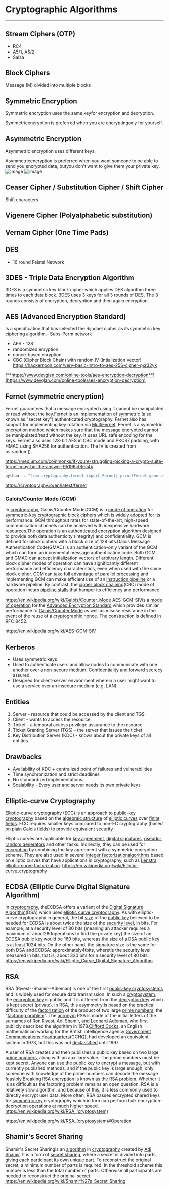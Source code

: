 # Cryptographic Algorithms

---

## Stream Ciphers (OTP)

- RC4
- A5/1, A5/2
- Salsa

## Block Ciphers

Message (M) divided into multiple blocks

## Symmetric Encryption

Symmetric encryption uses the same keyfor encryption and decryption.

Symmetricencryption is preferred when you are encryptingonly for yourself.

## Asymmetric Encryption

Asymmetric encryption uses different keys.

Asymmetricencryption is preferred when you want someone to be able to send you encrypted data, butyou don't want to give them your private key.
![image](media/Cryptography-Intro_Cryptographic-Algorithms-image1.png)
![image](media/Cryptography-Intro_Cryptographic-Algorithms-image2.jpg)

## Ceaser Cipher / Substitution Cipher / Shift Cipher

Shift characters

## Vigenere Cipher (Polyalphabetic substitution)

## Vernam Cipher (One Time Pads)

## DES

- 16 round Feistel Network

## 3DES - Triple Data Encryption Algorithm

3DES is a symmetric key block cipher which applies DES algorithm three times to each data block.
3DES uses 3 keys for all 3 rounds of DES. The 3 rounds consists of encryption, decryption and then again encryption.

## AES (Advanced Encryption Standard)

Is a specification that has selected the Rijndael cipher as its symmetric key ciphering algorithm.-  Subs-Perm network

- AES - 128
- randomized enryption
- nonce-based enryption
- CBC (Cipher Block Chain) with random IV (Intialization Vector)
<https://hackernoon.com/very-basic-intro-to-aes-256-cipher-qxr32yk>

[**https://www.devglan.com/online-tools/aes-encryption-decryption**](https://www.devglan.com/online-tools/aes-encryption-decryption)

## Fernet (symmetric encryption)

Fernet guarantees that a message encrypted using it cannot be manipulated or read without the key.[Fernet](https://github.com/fernet/spec/) is an implementation of symmetric (also known as "secret key") authenticated cryptography. Fernet also has support for implementing key rotation via [MultiFernet](https://cryptography.io/en/latest/fernet/#cryptography.fernet.MultiFernet).
Fernet is a symmetric encryption method which makes sure that the message encrypted cannot be manipulated/read without the key. It uses URL safe encoding for the keys. Fernet also uses 128-bit AES in CBC mode and PKCS7 padding, with HMAC using SHA256 for authentication. The IV is created from os.random().

<https://medium.com/coinmonks/if-youre-struggling-picking-a-crypto-suite-fernet-may-be-the-answer-95196c0fec4b>

```bash
python -c "from cryptography.fernet import Fernet; print(Fernet.generate_key().decode())"
```

<https://cryptography.io/en/latest/fernet>

### Galois/Counter Mode (GCM)

In [cryptography](https://en.wikipedia.org/wiki/Cryptography), Galois/Counter Mode(GCM) is a [mode of operation](https://en.wikipedia.org/wiki/Block_cipher_mode_of_operation) for symmetric-key cryptographic [block ciphers](https://en.wikipedia.org/wiki/Block_cipher) which is widely adopted for its performance. GCM throughput rates for state-of-the-art, high-speed communication channels can be achieved with inexpensive hardware resources.The operation is an [authenticated encryption](https://en.wikipedia.org/wiki/Authenticated_encryption) algorithm designed to provide both data authenticity (integrity) and confidentiality. GCM is defined for block ciphers with a block size of 128 bits.Galois Message Authentication Code(GMAC) is an authentication-only variant of the GCM which can form an incremental message authentication code. Both GCM and GMAC can accept initialization vectors of arbitrary length.
Different block cipher modes of operation can have significantly different performance and efficiency characteristics, even when used with the same block cipher. GCM can take full advantage of parallel processing and implementing GCM can make efficient use of an [instruction pipeline](https://en.wikipedia.org/wiki/Instruction_pipeline) or a hardware pipeline. By contrast, the [cipher block chaining](https://en.wikipedia.org/wiki/Cipher_block_chaining)(CBC) mode of operation incurs [pipeline stalls](https://en.wikipedia.org/wiki/Pipeline_stall) that hamper its efficiency and performance.

<https://en.wikipedia.org/wiki/Galois/Counter_Mode>
AES-GCM-SIVis a [mode of operation](https://en.wikipedia.org/wiki/Block_cipher_mode_of_operation) for the [Advanced Encryption Standard](https://en.wikipedia.org/wiki/Advanced_Encryption_Standard) which provides similar performance to [Galois/Counter Mode](https://en.wikipedia.org/wiki/Galois/Counter_Mode) as well as misuse resistance in the event of the reuse of a [cryptographic nonce](https://en.wikipedia.org/wiki/Cryptographic_nonce). The construction is defined in RFC 8452.

<https://en.wikipedia.org/wiki/AES-GCM-SIV>

## Kerberos

- Uses symmetric keys
- Used to authenticate users and allow nodes to communicate with one another over a non-secure medium. Confidentiality and forward secrecy assured.
- Designed for client-server environment wherein a user might want to use a service over an insecure medium (e.g. LAN)

## Entities

1. Server - resource that could be accessed by the client and TGS
2. Client - wants to access the resource
3. Ticket - a temporal access privilege assurance to the resource
4. Ticket Granting Server (TGS) - the server that issues the ticket
5. Key Distribution Server (KDC) - knows about the private keys of all entities.

## Drawbacks

- Availability of KDC + centralized point of failures and vulnerabilities
- Time synchronization and strict deadlines
- No standardized implementations
- Scalability - Every user and server needs its own private keys

## Elliptic-curve Cryptography

Elliptic-curve cryptography (ECC) is an approach to [public-key cryptography](https://en.wikipedia.org/wiki/Public-key_cryptography) based on the [algebraic structure](https://en.wikipedia.org/wiki/Algebraic_structure) of [elliptic curves](https://en.wikipedia.org/wiki/Elliptic_curve) over [finite fields](https://en.wikipedia.org/wiki/Finite_field). ECC requires smaller keys compared to non-EC cryptography (based on plain [Galois fields](https://en.wikipedia.org/wiki/Galois_field)) to provide equivalent security

Elliptic curves are applicable for [key agreement](https://en.wikipedia.org/wiki/Key_agreement), [digital signatures](https://en.wikipedia.org/wiki/Digital_signature), [pseudo-random generators](https://en.wikipedia.org/wiki/CPRNG) and other tasks. Indirectly, they can be used for [encryption](https://en.wikipedia.org/wiki/Encryption) by combining the key agreement with a symmetric encryption scheme. They are also used in several [integer factorization](https://en.wikipedia.org/wiki/Integer_factorization)[algorithms](https://en.wikipedia.org/wiki/Algorithm) based on elliptic curves that have applications in cryptography, such as [Lenstra elliptic-curve factorization](https://en.wikipedia.org/wiki/Lenstra_elliptic-curve_factorization).
<https://en.wikipedia.org/wiki/Elliptic-curve_cryptography>

## ECDSA (Elliptic Curve Digital Signature Algorithm)

In [cryptography](https://en.wikipedia.org/wiki/Cryptography), theECDSA offers a variant of the [Digital Signature Algorithm](https://en.wikipedia.org/wiki/Digital_Signature_Algorithm)(DSA) which uses [elliptic curve cryptography](https://en.wikipedia.org/wiki/Elliptic_curve_cryptography).
As with elliptic-curve cryptography in general, the bit [size](https://en.wikipedia.org/wiki/Key_size) of the [public key](https://en.wikipedia.org/wiki/Public_key) believed to be needed for ECDSA is about twice the size of the [security level](https://en.wikipedia.org/wiki/Security_level), in bits. For example, at a security level of 80 bits (meaning an attacker requires a maximum of about280operations to find the private key) the size of an ECDSA public key would be 160 bits, whereas the size of a DSA public key is at least 1024 bits. On the other hand, the signature size is the same for both DSA and ECDSA: approximately4tbits, wheretis the security level measured in bits, that is, about 320 bits for a security level of 80 bits.
<https://en.wikipedia.org/wiki/Elliptic_Curve_Digital_Signature_Algorithm>

## RSA

RSA (Rivest--Shamir--Adleman) is one of the first [public-key cryptosystems](https://en.wikipedia.org/wiki/Public-key_cryptography) and is widely used for secure data transmission. In such a [cryptosystem](https://en.wikipedia.org/wiki/Cryptosystem), the [encryption key](https://en.wikipedia.org/wiki/Encryption_key) is public and it is different from the [decryption key](https://en.wikipedia.org/wiki/Decryption_key) which is kept secret (private). In RSA, this asymmetry is based on the practical difficulty of the [factorization](https://en.wikipedia.org/wiki/Factorization) of the product of two large [prime numbers](https://en.wikipedia.org/wiki/Prime_number), the "[factoring problem](https://en.wikipedia.org/wiki/Factoring_problem)". The [acronym](https://en.wikipedia.org/wiki/Acronym) RSA is made of the initial letters of the surnames of [Ron Rivest](https://en.wikipedia.org/wiki/Ron_Rivest), [Adi Shamir](https://en.wikipedia.org/wiki/Adi_Shamir), and [Leonard Adleman](https://en.wikipedia.org/wiki/Leonard_Adleman), who first publicly described the algorithm in 1978.[Clifford Cocks](https://en.wikipedia.org/wiki/Clifford_Cocks), an English mathematician working for the British intelligence agency [Government Communications Headquarters](https://en.wikipedia.org/wiki/Government_Communications_Headquarters)(GCHQ), had developed an equivalent system in 1973, but this was not [declassified](https://en.wikipedia.org/wiki/Classified_information) until 1997

A user of RSA creates and then publishes a public key based on two large [prime numbers](https://en.wikipedia.org/wiki/Prime_number), along with an auxiliary value. The prime numbers must be kept secret. Anyone can use the public key to encrypt a message, but with currently published methods, and if the public key is large enough, only someone with knowledge of the prime numbers can decode the message feasibly.Breaking RSA [encryption](https://en.wikipedia.org/wiki/Encryption) is known as the [RSA problem](https://en.wikipedia.org/wiki/RSA_problem). Whether it is as difficult as the factoring problem remains an open question.
RSA is a relatively slow algorithm, and because of this, it is less commonly used to directly encrypt user data. More often, RSA passes encrypted shared keys for [symmetric key](https://en.wikipedia.org/wiki/Symmetric-key_algorithm) cryptography which in turn can perform bulk encryption-decryption operations at much higher speed.
<https://en.wikipedia.org/wiki/RSA_(cryptosystem)>

<https://en.wikipedia.org/wiki/RSA_(cryptosystem)#Operation>

## Shamir's Secret Sharing

Shamir's Secret Sharingis an [algorithm](https://en.wikipedia.org/wiki/Algorithm) in [cryptography](https://en.wikipedia.org/wiki/Cryptography) created by [Adi Shamir](https://en.wikipedia.org/wiki/Adi_Shamir). It is a form of [secret sharing](https://en.wikipedia.org/wiki/Secret_sharing), where a secret is divided into parts, giving each participant its own unique part.
To reconstruct the original secret, a minimum number of parts is required. In the threshold scheme this number is less than the total number of parts. Otherwise all participants are needed to reconstruct the original secret.
<https://en.wikipedia.org/wiki/Shamir%27s_Secret_Sharing>

